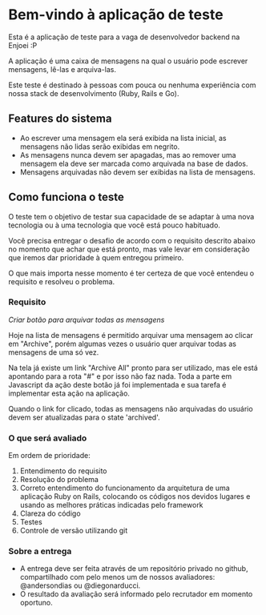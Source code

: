 # Bem-vindo à aplicação de teste

Esta é a aplicação de teste para a vaga de desenvolvedor backend na Enjoei :P

A aplicação é uma caixa de mensagens na qual o usuário pode escrever mensagens, lê-las e arquiva-las.

Este teste é destinado à pessoas com pouca ou nenhuma experiência com nossa stack de desenvolvimento (Ruby, Rails e Go).

## Features do sistema

- Ao escrever uma mensagem ela será exibida na lista inicial, as mensagens não lidas serão exibidas em negrito.
- As mensagens nunca devem ser apagadas, mas ao remover uma mensagem ela deve ser marcada como arquivada na base de dados.
- Mensagens arquivadas não devem ser exibidas na lista de mensagens.

## Como funciona o teste

O teste tem o objetivo de testar sua capacidade de se adaptar à uma nova tecnologia ou à uma tecnologia que você está pouco habituado.

Você precisa entregar o desafio de acordo com o requisito descrito abaixo no momento que achar que está pronto, mas vale levar em consideração que iremos dar prioridade à quem entregou primeiro.

O que mais importa nesse momento é ter certeza de que você entendeu o requisito e resolveu o problema.

### Requisito

*Criar botão para arquivar todas as mensagens*

   Hoje na lista de mensagens é permitido arquivar uma mensagem ao clicar em "Archive", porém algumas vezes o usuário quer arquivar todas as mensagens de uma só vez.

   Na tela já existe um link "Archive All" pronto para ser utilizado, mas ele está apontando para a rota "#" e por isso não faz nada. Toda a parte em Javascript da ação deste botão já foi implementada e sua tarefa é implementar esta ação na aplicação.

   Quando o link for clicado, todas as mensagens não arquivadas do usuário devem ser atualizadas para o state 'archived'.

### O que será avaliado

Em ordem de prioridade:

1. Entendimento do requisito
2. Resolução do problema
3. Correto entendimento do funcionamento da arquitetura de uma aplicação Ruby on Rails, colocando os códigos nos devidos lugares e usando as melhores práticas indicadas pelo framework
4. Clareza do código
5. Testes
6. Controle de versão utilizando git

### Sobre a entrega

- A entrega deve ser feita através de um repositório privado no github, compartilhado com pelo menos um de nossos avaliadores: @andersondias ou @diegonarducci.
- O resultado da avaliação será informado pelo recrutador em momento oportuno.
